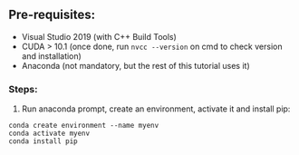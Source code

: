 ## Pre-requisites: 
* Visual Studio 2019 (with C++ Build Tools)
* CUDA > 10.1 (once done, run ```nvcc --version``` on cmd to check version and installation)
* Anaconda (not mandatory, but the rest of this tutorial uses it)

### Steps: 

1. Run anaconda prompt, create an environment, activate it and install pip: 
```
conda create environment --name myenv
conda activate myenv
conda install pip
```
